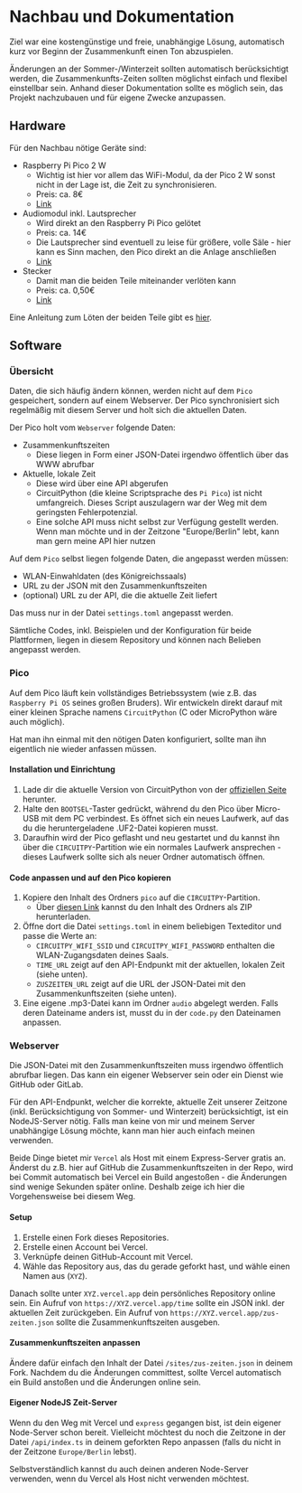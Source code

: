 # Nachbau und Dokumentation

Ziel war eine kostengünstige und freie, unabhängige Lösung, automatisch kurz vor Beginn der Zusammenkunft einen Ton abzuspielen.

Änderungen an der Sommer-/Winterzeit sollten automatisch berücksichtigt werden, die Zusammenkunfts-Zeiten sollten möglichst einfach und flexibel einstellbar sein.
Anhand dieser Dokumentation sollte es möglich sein, das Projekt nachzubauen und für eigene Zwecke anzupassen.

## Hardware

Für den Nachbau nötige Geräte sind:

- Raspberry Pi Pico 2 W
  - Wichtig ist hier vor allem das WiFi-Modul, da der Pico 2 W sonst nicht in der Lage ist, die Zeit zu synchronisieren.
  - Preis: ca. 8€
  - [Link](https://botland.de/module-und-bausatze-fur-raspberry-pi-pico-2/25727-raspberry-pi-pico-2-w-rp2350-arm-cortex-m33-cyw43439-wifi-bluetooth-5056561803975.html)
- Audiomodul inkl. Lautsprecher
  - Wird direkt an den Raspberry Pi Pico gelötet
  - Preis: ca. 14€
  - Die Lautsprecher sind eventuell zu leise für größere, volle Säle - hier kann es Sinn machen, den Pico direkt an die Anlage anschließen
  - [Link](https://botland.de/weitere-module-fur-den-raspberry-pi-pico/20096-audioerweiterung-2x-5w-lautsprecher-fur-raspberry-pi-pico-waveshare-20167-5904422351847.html)
- Stecker
  - Damit man die beiden Teile miteinander verlöten kann
  - Preis: ca. 0,50€
  - [Link](https://botland.de/zubehor-fur-den-raspberry-pi-pico/18854-ein-satz-stecker-fur-den-gpio-des-raspberry-pi-pico-5904422328511.html)

Eine Anleitung zum Löten der beiden Teile gibt es [hier](https://www.waveshare.com/wiki/Pico-Audio#Hardware_Connection).

## Software

### Übersicht

Daten, die sich häufig ändern können, werden nicht auf dem `Pico` gespeichert, sondern auf einem Webserver. Der Pico synchronisiert sich regelmäßig mit diesem Server und holt sich die aktuellen Daten.

Der Pico holt vom `Webserver` folgende Daten:

- Zusammenkunftszeiten
  - Diese liegen in Form einer JSON-Datei irgendwo öffentlich über das WWW abrufbar
- Aktuelle, lokale Zeit
  - Diese wird über eine API abgerufen
  - CircuitPython (die kleine Scriptsprache des `Pi Pico`) ist nicht umfangreich. Dieses Script auszulagern war der Weg mit dem geringsten Fehlerpotenzial.
  - Eine solche API muss nicht selbst zur Verfügung gestellt werden. Wenn man möchte und in der Zeitzone "Europe/Berlin" lebt, kann man gern meine API hier nutzen

Auf dem `Pico` selbst liegen folgende Daten, die angepasst werden müssen:

- WLAN-Einwahldaten (des Königreichssaals)
- URL zu der JSON mit den Zusammenkunftszeiten
- (optional) URL zu der API, die die aktuelle Zeit liefert

Das muss nur in der Datei `settings.toml` angepasst werden.

Sämtliche Codes, inkl. Beispielen und der Konfiguration für beide Plattformen, liegen in diesem Repository und können nach Belieben angepasst werden.

### Pico

Auf dem Pico läuft kein vollständiges Betriebssystem (wie z.B. das `Raspberry Pi OS` seines großen Bruders). Wir entwickeln direkt darauf mit einer kleinen Sprache namens `CircuitPython` (C oder MicroPython wäre auch möglich).

Hat man ihn einmal mit den nötigen Daten konfiguriert, sollte man ihn eigentlich nie wieder anfassen müssen.

#### Installation und Einrichtung

1. Lade dir die aktuelle Version von CircuitPython von der [offiziellen Seite](https://circuitpython.org/board/raspberry_pi_pico2_w/) herunter.
2. Halte den `BOOTSEL`-Taster gedrückt, während du den Pico über Micro-USB mit dem PC verbindest. Es öffnet sich ein neues Laufwerk, auf das du die heruntergeladene .UF2-Datei kopieren musst.
3. Daraufhin wird der Pico geflasht und neu gestartet und du kannst ihn über die `CIRCUITPY`-Partition wie ein normales Laufwerk ansprechen - dieses Laufwerk sollte sich als neuer Ordner automatisch öffnen.

#### Code anpassen und auf den Pico kopieren

1. Kopiere den Inhalt des Ordners `pico` auf die `CIRCUITPY`-Partition.
   - Über [diesen Link](https://downgit.github.io/#/home?url=https://github.com/T-Philipp/dingDong/pico/) kannst du den Inhalt des Ordners als ZIP herunterladen.
2. Öffne dort die Datei `settings.toml` in einem beliebigen Texteditor und passe die Werte an:
   - `CIRCUITPY_WIFI_SSID` und `CIRCUITPY_WIFI_PASSWORD` enthalten die WLAN-Zugangsdaten deines Saals.
   - `TIME_URL` zeigt auf den API-Endpunkt mit der aktuellen, lokalen Zeit (siehe unten).
   - `ZUSZEITEN_URL` zeigt auf die URL der JSON-Datei mit den Zusammenkunftszeiten (siehe unten).
3. Eine eigene .mp3-Datei kann im Ordner `audio` abgelegt werden. Falls deren Dateiname anders ist, musst du in der `code.py` den Dateinamen anpassen.

### Webserver

Die JSON-Datei mit den Zusammenkunftszeiten muss irgendwo öffentlich abrufbar liegen. Das kann ein eigener Webserver sein oder ein Dienst wie GitHub oder GitLab.

Für den API-Endpunkt, welcher die korrekte, aktuelle Zeit unserer Zeitzone (inkl. Berücksichtigung von Sommer- und Winterzeit) berücksichtigt, ist ein NodeJS-Server nötig. Falls man keine von mir und meinem Server unabhängige Lösung möchte, kann man hier auch einfach meinen verwenden.

Beide Dinge bietet mir `Vercel` als Host mit einem Express-Server gratis an.
Änderst du z.B. hier auf GitHub die Zusammenkunftszeiten in der Repo, wird bei Commit automatisch bei Vercel ein Build angestoßen - die Änderungen sind wenige Sekunden später online. Deshalb zeige ich hier die Vorgehensweise bei diesem Weg.

#### Setup

1. Erstelle einen Fork dieses Repositories.
2. Erstelle einen Account bei Vercel.
3. Verknüpfe deinen GitHub-Account mit Vercel.
4. Wähle das Repository aus, das du gerade geforkt hast, und wähle einen Namen aus (`XYZ`).

Danach sollte unter `XYZ.vercel.app` dein persönliches Repository online sein.
Ein Aufruf von `https://XYZ.vercel.app/time` sollte ein JSON inkl. der aktuellen Zeit zurückgeben.
Ein Aufruf von `https://XYZ.vercel.app/zus-zeiten.json` sollte die Zusammenkunftszeiten ausgeben.

#### Zusammenkunftszeiten anpassen

Ändere dafür einfach den Inhalt der Datei `/sites/zus-zeiten.json` in deinem Fork.
Nachdem du die Änderungen committest, sollte Vercel automatisch ein Build anstoßen und die Änderungen online sein.

#### Eigener NodeJS Zeit-Server

Wenn du den Weg mit Vercel und `express` gegangen bist, ist dein eigener Node-Server schon bereit.
Vielleicht möchtest du noch die Zeitzone in der Datei `/api/index.ts` in deinem geforkten Repo anpassen (falls du nicht in der Zeitzone `Europe/Berlin` lebst).

Selbstverständlich kannst du auch deinen anderen Node-Server verwenden, wenn du Vercel als Host nicht verwenden möchtest.

